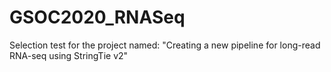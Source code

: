 # GSOC2020_RNASeq
Selection test for the project named: "Creating a new pipeline for long-read RNA-seq using StringTie v2"
